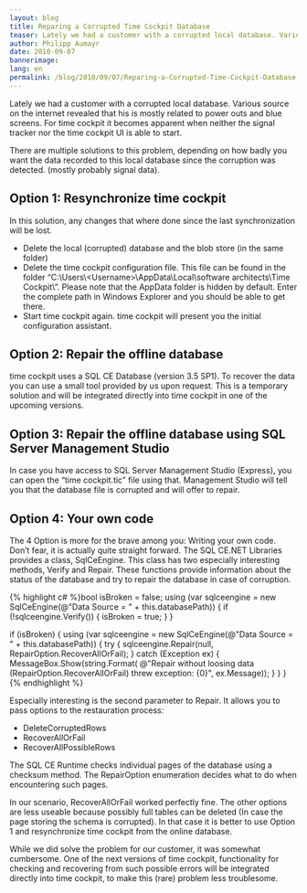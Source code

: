 ```yaml
---
layout: blog
title: Reparing a Corrupted Time Cockpit Database
teaser: Lately we had a customer with a corrupted local database. Various source on the internet revealed that his is mostly related to power outs and blue screens. For time cockpit it becomes apparent when neither the signal tracker nor the time cockpit UI is able to start.
author: Philipp Aumayr
date: 2010-09-07
bannerimage: 
lang: en
permalink: /blog/2010/09/07/Reparing-a-Corrupted-Time-Cockpit-Database
---
```


<p>Lately we had a customer with a corrupted local database. Various source on the internet revealed that his is mostly related to power outs and blue screens. For time cockpit it becomes apparent when neither the signal tracker nor the time cockpit UI is able to start.</p><p>There are multiple solutions to this problem, depending on how badly you want the data recorded to this local database since the corruption was detected. (mostly probably signal data).</p><h2>Option 1: Resynchronize time cockpit</h2><p>In this solution, any changes that where done since the last synchronization will be lost.</p><ul>
  <li>Delete the local (corrupted) database and the blob store (in the same folder)</li>
  <li>Delete the time cockpit configuration file. This file can be found in the folder “C:\Users\&lt;Username&gt;\AppData\Local\software architects\Time Cockpit\”. Please note that the AppData folder is hidden by default. Enter the complete path in Windows Explorer and you should be able to get there.</li>
  <li>Start time cockpit again. time cockpit will present you the initial configuration assistant.</li>
</ul><h2>Option 2: Repair the offline database</h2><p>time cockpit uses a SQL CE Database (version 3.5 SP1). To recover the data you can use a small tool provided by us upon request. This is a temporary solution and will be integrated directly into time cockpit in one of the upcoming versions.</p><h2>Option 3: Repair the offline database using SQL Server Management Studio</h2><p>In case you have access to SQL Server Management Studio (Express), you can open the “time cockpit.tic” file using that. Management Studio will tell you that the database file is corrupted and will offer to repair.</p><h2>Option 4: Your own code</h2><p>The 4 Option is more for the brave among you: Writing your own code. Don’t fear, it is actually quite straight forward. The SQL CE.NET Libraries provides a class, SqlCeEngine. This class has two especially interesting methods, Verify and Repair. These functions provide information about the status of the database and try to repair the database in case of corruption.</p>{% highlight c# %}bool isBroken = false;
using (var sqlceengine = new SqlCeEngine(@"Data Source = " + this.databasePath))
{
    if (!sqlceengine.Verify())
    {
        isBroken = true;
    }
}

if (isBroken)
{
    using (var sqlceengine = new SqlCeEngine(@"Data Source = " + this.databasePath))
    {
        try
        {
            sqlceengine.Repair(null, RepairOption.RecoverAllOrFail);
        }
        catch (Exception ex)
        {
            MessageBox.Show(string.Format(
                @"Repair without loosing data (RepairOption.RecoverAllOrFail) threw exception: {0}",
                ex.Message));
        }
    }
}{% endhighlight %}<p>Especially interesting is the second parameter to Repair. It allows you to pass options to the restauration process:</p><ul>
  <li>DeleteCorruptedRows</li>
  <li>RecoverAllOrFail</li>
  <li>RecoverAllPossibleRows</li>
</ul><p>The SQL CE Runtime checks individual pages of the database using a checksum method. The RepairOption enumeration decides what to do when encountering such pages.</p><p>In our scenario, RecoverAllOrFail worked perfectly fine. The other options are less useable because possibly full tables can be deleted (In case the page storing the schema is corrupted). In that case it is better to use Option 1 and resynchronize time cockpit from the online database.</p><p>While we did solve the problem for our customer, it was somewhat cumbersome. One of the next versions of time cockpit, functionality for checking and recovering from such possible errors will be integrated directly into time cockpit, to make this (rare) problem less troublesome.</p>